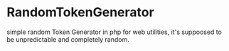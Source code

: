 # RandomTokenGenerator
simple random Token Generator in php for web utilities, it's suppoosed to be unpredictable and completely random.
